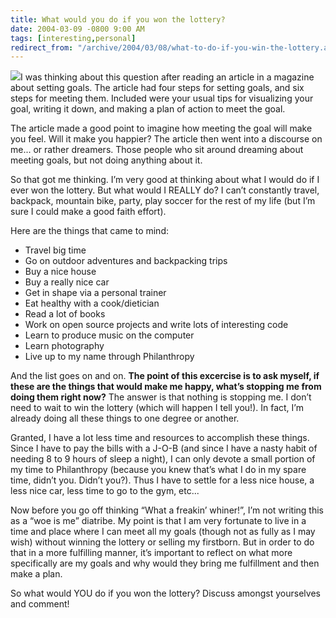 ```yaml
---
title: What would you do if you won the lottery?
date: 2004-03-09 -0800 9:00 AM
tags: [interesting,personal]
redirect_from: "/archive/2004/03/08/what-to-do-if-you-win-the-lottery.aspx/"
---
```


![](/images/lottery.jpg)I was thinking about this question after reading
an article in a magazine about setting goals. The article had four steps
for setting goals, and six steps for meeting them. Included were your
usual tips for visualizing your goal, writing it down, and making a plan
of action to meet the goal.

The article made a good point to imagine how meeting the goal will make
you feel. Will it make you happier? The article then went into a
discourse on me... or rather dreamers. Those people who sit around
dreaming about meeting goals, but not doing anything about it.

So that got me thinking. I’m very good at thinking about what I would do
if I ever won the lottery. But what would I REALLY do? I can’t
constantly travel, backpack, mountain bike, party, play soccer for the
rest of my life (but I’m sure I could make a good faith effort).

Here are the things that came to mind:

- Travel big time
- Go on outdoor adventures and backpacking trips
- Buy a nice house
- Buy a really nice car
- Get in shape via a personal trainer
- Eat healthy with a cook/dietician
- Read a lot of books
- Work on open source projects and write lots of interesting code
- Learn to produce music on the computer
- Learn photography
- Live up to my name through Philanthropy

And the list goes on and on. **The point of this excercise is to ask
myself, if these are the things that would make me happy, what’s
stopping me from doing them right now?** The answer is that nothing is
stopping me. I don’t need to wait to win the lottery (which will happen
I tell you!). In fact, I’m already doing all these things to one degree
or another.

Granted, I have a lot less time and resources to accomplish these
things. Since I have to pay the bills with a J-O-B (and since I have a
nasty habit of needing 8 to 9 hours of sleep a night), I can only devote
a small portion of my time to Philanthropy (because you knew that’s what
I do in my spare time, didn’t you. Didn’t you?). Thus I have to settle
for a less nice house, a less nice car, less time to go to the gym,
etc...

Now before you go off thinking “What a freakin’ whiner!”, I’m not
writing this as a “woe is me” diatribe. My point is that I am very
fortunate to live in a time and place where I can meet all my goals
(though not as fully as I may wish) without winning the lottery or
selling my firstborn. But in order to do that in a more fulfilling
manner, it’s important to reflect on what more specifically are my goals
and why would they bring me fulfillment and then make a plan.

So what would YOU do if you won the lottery? Discuss amongst yourselves
and comment!


